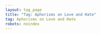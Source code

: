 ```yaml
---
layout: tag_page
title: "Tag: Aphorisms on Love and Hate"
tag: Aphorisms on Love and Hate
robots: noindex
---
```

